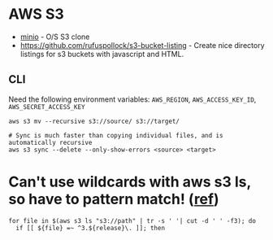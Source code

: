# AWS S3

* [minio](https://docs.minio.io/) - O/S S3 clone
* <https://github.com/rufuspollock/s3-bucket-listing> - Create nice directory listings for s3 buckets with javascript and HTML.

## CLI

Need the following environment variables: `AWS_REGION`, `AWS_ACCESS_KEY_ID`, `AWS_SECRET_ACCESS_KEY`

```shell script
aws s3 mv --recursive s3://source/ s3://target/

# Sync is much faster than copying individual files, and is automatically recursive
aws s3 sync --delete --only-show-errors <source> <target>
```

# Can't use wildcards with aws s3 ls, so have to pattern match! ([ref](https://github.com/aws/aws-cli/issues/3784#issuecomment-517063693))

```shell script
for file in $(aws s3 ls "s3://path" | tr -s ' '| cut -d ' ' -f3); do
  if [[ ${file} =~ ^3.${release}\. ]]; then
```
  